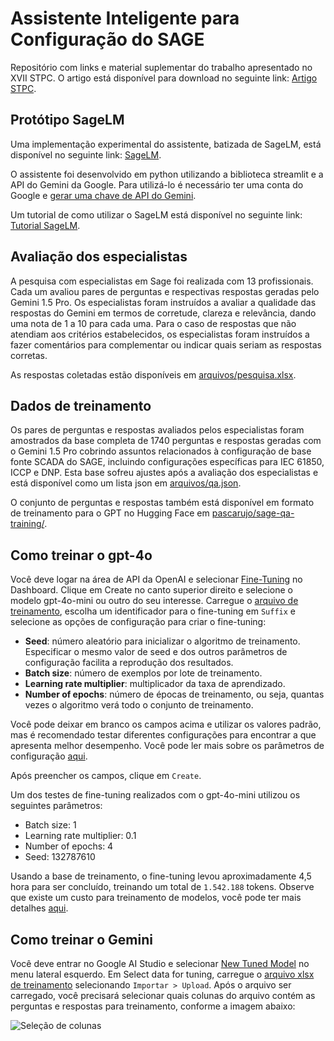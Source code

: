 # Assistente Inteligente para Configuração do SAGE
Repositório com links e material suplementar do trabalho apresentado no XVII STPC. O artigo está disponível para download no seguinte link: [Artigo STPC](./arquivos/XVII_STPC_IT_Assistente_Sage.pdf).


 ## Protótipo SageLM

 Uma implementação experimental do assistente, batizada de SageLM, está disponível no seguinte link: [SageLM](https://sagelm.onrender.com).

O assistente foi desenvolvido em python utilizando a biblioteca streamlit e a API do Gemini da Google. Para utilizá-lo é necessário ter uma conta do Google e [gerar uma chave de API do Gemini](https://aistudio.google.com/app/apikey).

Um tutorial de como utilizar o SageLM está disponível no seguinte link: [Tutorial SageLM](./arquivos/Tutorial_SageLM.pdf).

## Avaliação dos especialistas

A pesquisa com especialistas em Sage foi realizada com 13 profissionais. Cada um avaliou pares de perguntas e respectivas respostas geradas pelo Gemini 1.5 Pro. Os especialistas foram instruídos a avaliar a qualidade das respostas do Gemini em termos de corretude, clareza e relevância, dando uma nota de 1 a 10 para cada uma. Para o caso de respostas que não atendiam aos critérios estabelecidos, os especialistas foram instruídos a fazer comentários para complementar ou indicar quais seriam as respostas corretas.

As respostas coletadas estão disponíveis em [arquivos/pesquisa.xlsx](./arquivos/pesquisa.xlsx).


## Dados de treinamento

Os pares de perguntas e respostas avaliados pelos especialistas foram amostrados da base completa de 1740 perguntas e respostas geradas com o Gemini 1.5 Pro cobrindo assuntos relacionados à configuração de base fonte SCADA do SAGE, incluindo configurações específicas para IEC 61850, ICCP e DNP. Esta base sofreu ajustes após a avaliação dos especialistas e está disponível como um lista json em [arquivos/qa.json](./arquivos/qa.json).

O conjunto de perguntas e respostas também está disponível em formato de treinamento para o GPT no Hugging Face em [pascarujo/sage-qa-training/](https://huggingface.co/datasets/pascarujo/sage-qa-training).


## Como treinar o gpt-4o

Você deve logar na área de API da OpenAI e selecionar [Fine-Tuning](https://platform.openai.com/finetune/) no Dashboard. Clique em Create no canto superior direito e selecione o modelo gpt-4o-mini ou outro do seu interesse. Carregue o [arquivo de treinamento](https://huggingface.co/datasets/pascarujo/sage-qa-training), escolha um identificador para o fine-tuning em `Suffix` e selecione as opções de configuração para criar o fine-tuning:

- **Seed**: número aleatório para inicializar o algoritmo de treinamento. Especificar o mesmo valor de seed e dos outros parâmetros de configuração facilita a reprodução dos resultados.
- **Batch size**: número de exemplos por lote de treinamento.
- **Learning rate multiplier**: multiplicador da taxa de aprendizado.
- **Number of epochs**: número de épocas de treinamento, ou seja, quantas vezes o algoritmo verá todo o conjunto de treinamento.

Você pode deixar em branco os campos acima e utilizar os valores padrão, mas é recomendado testar diferentes configurações para encontrar a que apresenta melhor desempenho. Você pode ler mais sobre os parâmetros de configuração [aqui](https://platform.openai.com/docs/guides/fine-tuning/).

Após preencher os campos, clique em `Create`.

Um dos testes de fine-tuning realizados com o gpt-4o-mini utilizou os seguintes parâmetros:

- Batch size: 1
- Learning rate multiplier: 0.1
- Number of epochs: 4
- Seed: 132787610

Usando a base de treinamento, o fine-tuning levou aproximadamente 4,5 hora para ser concluído, treinando um total de `1.542.188` tokens. Observe que existe um custo para treinamento de modelos, você pode ter mais detalhes [aqui](https://openai.com/api/pricing/).

## Como treinar o Gemini

Você deve entrar no Google AI Studio e selecionar [New Tuned Model](https://aistudio.google.com/fine-tuning) no menu lateral esquerdo. Em Select data for tuning, carregue o [arquivo xlsx de treinamento](./arquivos/qa.xlsx) selecionando `Importar > Upload`. Após o arquivo ser carregado, você precisará selecionar quais colunas do arquivo contém as perguntas e respostas para treinamento, conforme a imagem abaixo:

![Seleção de colunas](./img/gemini-fine-tuning-01.jpj)


